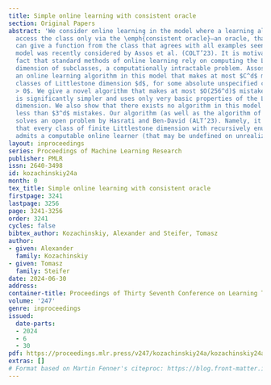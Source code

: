 ```yaml
---
title: Simple online learning with consistent oracle
section: Original Papers
abstract: 'We consider online learning in the model where a learning algorithm can
  access the class only via the \emph{consistent oracle}—an oracle, that, at any moment,
  can give a function from the class that agrees with all examples seen so far. This
  model was recently considered by Assos et al. (COLT’23). It is motivated by the
  fact that standard methods of online learning rely on computing the Littlestone
  dimension of subclasses, a computationally intractable problem. Assos et al. gave
  an online learning algorithm in this model that makes at most $C^d$ mistakes on
  classes of Littlestone dimension $d$, for some absolute unspecified constant $C
  > 0$. We give a novel algorithm that makes at most $O(256^d)$ mistakes. Our proof
  is significantly simpler and uses only very basic properties of the Littlestone
  dimension. We also show that there exists no algorithm in this model that makes
  less than $3^d$ mistakes. Our algorithm (as well as the algorithm of Assos et al.)
  solves an open problem by Hasrati and Ben-David (ALT’23). Namely, it demonstrates
  that every class of finite Littlestone dimension with recursively enumerable representation
  admits a computable online learner (that may be undefined on unrealizable samples). '
layout: inproceedings
series: Proceedings of Machine Learning Research
publisher: PMLR
issn: 2640-3498
id: kozachinskiy24a
month: 0
tex_title: Simple online learning with consistent oracle
firstpage: 3241
lastpage: 3256
page: 3241-3256
order: 3241
cycles: false
bibtex_author: Kozachinskiy, Alexander and Steifer, Tomasz
author:
- given: Alexander
  family: Kozachinskiy
- given: Tomasz
  family: Steifer
date: 2024-06-30
address:
container-title: Proceedings of Thirty Seventh Conference on Learning Theory
volume: '247'
genre: inproceedings
issued:
  date-parts:
  - 2024
  - 6
  - 30
pdf: https://proceedings.mlr.press/v247/kozachinskiy24a/kozachinskiy24a.pdf
extras: []
# Format based on Martin Fenner's citeproc: https://blog.front-matter.io/posts/citeproc-yaml-for-bibliographies/
---
```

